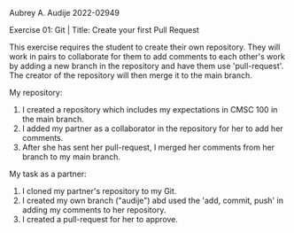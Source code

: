 Aubrey A. Audije 
2022-02949

Exercise 01: Git | Title: Create your first Pull Request

This exercise requires the student to create their own repository. They will work in pairs to collaborate for them to add comments to each other's work by adding a new branch
in the repository and have them use 'pull-request'. The creator of the repository will then merge it to the main branch.

My repository:
1. I created a repository which includes my expectations in CMSC 100 in the main branch.
2. I added my partner as a collaborator in the repository for her to add her comments.
3. After she has sent her pull-request, I merged her comments from her branch to my main branch.

My task as a partner:
1. I cloned my partner's repository to my Git.
2. I created my own branch ("audije") abd used the 'add, commit, push' in adding my comments to her repository.
3. I created a pull-request for her to approve.
